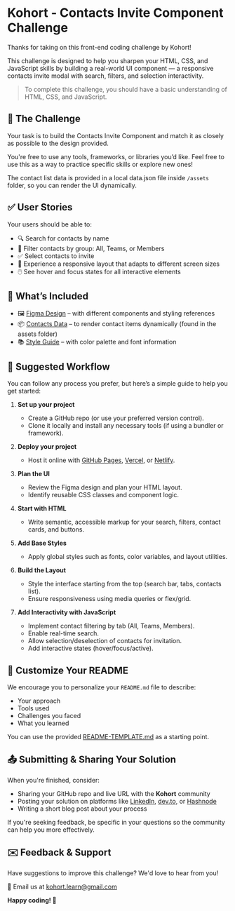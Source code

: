 # Kohort - Contacts Invite Component Challenge

Thanks for taking on this front-end coding challenge by Kohort!

This challenge is designed to help you sharpen your HTML, CSS, and JavaScript skills by building a real-world UI component — a responsive contacts invite modal with search, filters, and selection interactivity.

> To complete this challenge, you should have a basic understanding of HTML, CSS, and JavaScript.

## 🚀 The Challenge

Your task is to build the Contacts Invite Component and match it as closely as possible to the design provided.

You're free to use any tools, frameworks, or libraries you’d like. Feel free to use this as a way to practice specific skills or explore new ones!

The contact list data is provided in a local data.json file inside `/assets` folder, so you can render the UI dynamically.

## ✅ User Stories

Your users should be able to:

- 🔍 Search for contacts by name
- 🧩 Filter contacts by group: All, Teams, or Members
- ✅ Select contacts to invite
- 📱 Experience a responsive layout that adapts to different screen sizes
- 🖱️ See hover and focus states for all interactive elements

## 📁 What’s Included

- 🖼️ [Figma Design](https://www.figma.com/design/eLWw9KmjCzmwLpKW0nKkrP/Contacts-Search-Component?node-id=0-1&t=gEhcHfXQiWv0ZJ3X-1) – with different components and styling references
- 📦 [Contacts Data](./assets/contacts.json) – to render contact items dynamically (found in the assets folder)
- 📚 [Style Guide](./DESIGN-GUIDE.md) – with color palette and font information

## 🚧 Suggested Workflow

You can follow any process you prefer, but here’s a simple guide to help you get started:

1. **Set up your project**

   - Create a GitHub repo (or use your preferred version control).
   - Clone it locally and install any necessary tools (if using a bundler or framework).

2. **Deploy your project**

   - Host it online with [GitHub Pages](https://pages.github.com/), [Vercel](https://vercel.com/), or [Netlify](https://www.netlify.com/).

3. **Plan the UI**

   - Review the Figma design and plan your HTML layout.
   - Identify reusable CSS classes and component logic.

4. **Start with HTML**

   - Write semantic, accessible markup for your search, filters, contact cards, and buttons.

5. **Add Base Styles**

   - Apply global styles such as fonts, color variables, and layout utilities.

6. **Build the Layout**

   - Style the interface starting from the top (search bar, tabs, contacts list).
   - Ensure responsiveness using media queries or flex/grid.

7. **Add Interactivity with JavaScript**

   - Implement contact filtering by tab (All, Teams, Members).
   - Enable real-time search.
   - Allow selection/deselection of contacts for invitation.
   - Add interactive states (hover/focus/active).

## 📄 Customize Your README

We encourage you to personalize your `README.md` file to describe:

- Your approach
- Tools used
- Challenges you faced
- What you learned

You can use the provided [README-TEMPLATE.md](./README-TEMPLATE.md) as a starting point.

## 📤 Submitting & Sharing Your Solution

When you're finished, consider:

- Sharing your GitHub repo and live URL with the **Kohort** community
- Posting your solution on platforms like [LinkedIn](https://linkedin.com/), [dev.to](https://dev.to/), or [Hashnode](https://hashnode.com/)
- Writing a short blog post about your process

If you're seeking feedback, be specific in your questions so the community can help you more effectively.

## ✉️ Feedback & Support

Have suggestions to improve this challenge? We'd love to hear from you!

📧 Email us at [kohort.learn@gmail.com](mailto:kohort.learn@gmail.com)

**Happy coding! 🚀**
